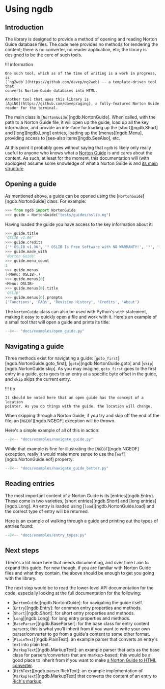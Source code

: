 # Using ngdb

## Introduction

The library is designed to provide a method of opening and reading Norton
Guide database files. The code here provides no methods for rendering the
content; there is no converter, no reader application, etc; the library is
designed to be the core of such tools.

!!! information

    One such tool, which as of the time of writing is a work in progress, is
    [`ng2web`](https://github.com/davep/ng2web) -- a template-driven tool that
    converts Norton Guide databases into HTML.

    Another tool that uses this library is
    [AgiNG](https://github.com/davep/aging), a fully-featured Norton Guide
    reader for the terminal.

The main class is [`NortonGuide`][ngdb.NortonGuide]. When called, with the
path to a Norton Guide file, it will open up the guide, load up all the key
information, and provide an interface for loading up the [short][ngdb.Short]
and [long][ngdb.Long] entries, loading up the [menus][ngdb.Menu], providing
access to [see-also items][ngdb.SeeAlso], etc.

At this point it probably goes without saying that `ngdb` is likely only
really useful to anyone who knows what a [Norton
Guide](https://en.wikipedia.org/wiki/Norton_Guides) is and cares about the
content. As such, at least for the moment, this documentation will (with
apologies) assume some knowledge of what a Norton Guide is and [its main
structure](https://www.davep.org/norton-guides/file-format/).

## Opening a guide

As mentioned above, a guide can be opened using the
[`NortonGuide`][ngdb.NortonGuide] class. For example:

```python
>>> from ngdb import NortonGuide
>>> guide = NortonGuide("tests/guides/oslib.ng")
```

Having loaded the guide you have access to the key information about it:

```python
>>> guide.title
'OSLIB v1.06'
>>> guide.credits
('³ OSLIB v1.06', '³ OSLIB Is Free Software with NO WARRANTY!', '³', '³ This library was compiled by Dave Pearson.', '³ davep@hagbard.demon.co.uk')
>>> guide.made_with
'Norton Guide'
>>> guide.menu_count
1
>>> guide.menus
(<Menu: OSLIB>,)
>>> guide.menus[0]
<Menu: OSLIB>
>>> guide.menus[0].title
'OSLIB'
>>> guide.menus[0].prompts
('Functions', 'FAQs', 'Revision History', 'Credits', 'About')
```

The `NortonGuide` class can also be used with Python's `with` statement,
making it easy to quickly open a file and work with it. Here's an example of
a small tool that will open a guide and prints its title:

```python
--8<-- "docs/examples/open_guide.py"
```

## Navigating a guide

Three methods exist for navigating a guide:
[`goto_first`][ngdb.NortonGuide.goto_first], [`goto`][ngdb.NortonGuide.goto]
and [`skip`][ngdb.NortonGuide.skip]. As you may imagine, `goto_first` goes
to the first entry in a guide, `goto` goes to an entry at a specific byte
offset in the guide, and `skip` skips the current entry.

!!! tip

    It should be noted here that an open guide has the concept of a location
    pointer. As you do things with the guide, the location will change.

When skipping through a Norton Guide, if you try and skip off the end of the
file, an [`NGEOF`][ngdb.NGEOF] exception will be thrown.

Here's a simple example of all of this in action:

```python
--8<-- "docs/examples/navigate_guide.py"
```

While that example is fine for illustrating the [`NGEOF`][ngdb.NGEOF]
exception, really it would make more sense to use the
[`eof`][ngdb.NortonGuide.eof] property:

```python
--8<-- "docs/examples/navigate_guide_better.py"
```

## Reading entries

The most important content of a Norton Guide is its [entries][ngdb.Entry].
These come in two varieties, [short entries][ngdb.Short] and [long
entries][ngdb.Long]. An entry is loaded using
[`load`][ngdb.NortonGuide.load] and the correct type of entry will be
returned.

Here is an example of walking through a guide and printing out the types of
entries found:

```python
--8<-- "docs/examples/entry_types.py"
```

## Next steps

There's a lot more here that needs documenting, and over time I aim to
expand this guide. For now though, if you are familiar with Norton Guide
files and what they contain, the above should be enough to get you going
with the library.

The next step would be to read the lower-level API documentation for the
code, especially looking at the full documentation for the following:

- [`NortonGuide`][ngdb.NortonGuide]: for navigating the guide itself.
- [`Entry`][ngdb.Entry]: for common entry properties and methods.
- [`Short`][ngdb.Short]: for short entry properties and methods.
- [`Long`][ngdb.Long]: for long entry properties and methods.
- [`BaseParser`][ngdb.BaseParser]: for the base class for entry content
  parsers; this is what you'll inherit from if you want to write your own
  parser/converter to go from a guide's content to some other format.
- [`PlainText`][ngdb.PlainText]: an example parser that converts an entry's
  text into plain text.
- [`MarkupText`][ngdb.MarkupText]: an example parser that acts as the base
  class for parsers/converters that are markup-based; this would be a good
  place to inherit from if you want to make [a Norton Guide to HTML
  converter](https://github.com/davep/ng2web).
- [`RichText`][ngdb.parser.RichText]: an example implementation of
  [`MarkupText`][ngdb.MarkupText] that converts the content of an entry to
  [Rich's markup](https://rich.readthedocs.io/en/stable/protocol.html).

[//]: # (guide.md ends here)
